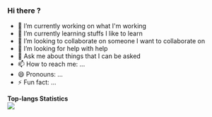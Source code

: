 ### Hi there ?

- 🔭 I’m currently working on what I'm working
- 🌱 I’m currently learning stuffs I like to learn
- 👯 I’m looking to collaborate on someone I want to collaborate on
- 🤔 I’m looking for help with help
- 💬 Ask me about things that I can be asked
- 📫 How to reach me: ...
- 😄 Pronouns: ...
- ⚡ Fun fact: ...

**Top-langs Statistics**<br/>
![](https://github-readme-stats.vercel.app/api/top-langs/?username=aeroraven&line_height=21&theme=vue&hide_border=true&layout=compact&b) <br/>
<!--**Wakatime Statistics**<br/>-->
<!--![](https://github-readme-stats.vercel.app/api/wakatime?username=Aeroraven&layout=compact)-->
